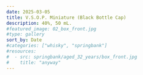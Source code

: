 ```yaml
---
date: 2025-03-05
title: V.S.O.P. Miniature (Black Bottle Cap)
description: 40%, 50 mL.
#featured_image: 02_box_front.jpg
#type: gallery
sort_by: Date
#categories: ["whisky", "springbank"]
#resources:
#  - src: springbank/aged_32_years/box_front.jpg
#    title: "anyway"
---
```

